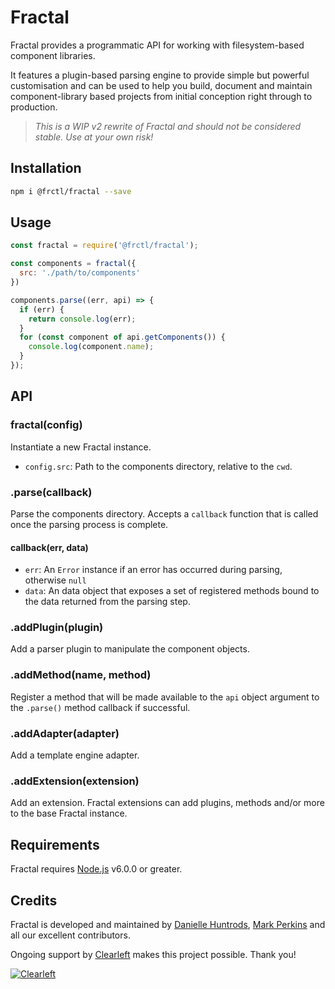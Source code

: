 # Fractal

Fractal provides a programmatic API for working with filesystem-based component libraries.

It features a plugin-based parsing engine to provide simple but powerful customisation and can be used to help you build, document and maintain component-library based projects from initial conception right through to production.

> _This is a WIP v2 rewrite of Fractal and should not be considered stable. Use at your own risk!_

## Installation

```bash
npm i @frctl/fractal --save
```

## Usage

```js
const fractal = require('@frctl/fractal');

const components = fractal({
  src: './path/to/components'
})

components.parse((err, api) => {
  if (err) {
    return console.log(err);
  }
  for (const component of api.getComponents()) {
    console.log(component.name);
  }
});

```

## API

### fractal(config)

Instantiate a new Fractal instance.

* `config.src`: Path to the components directory, relative to the `cwd`.

### .parse(callback)

Parse the components directory. Accepts a `callback` function that is called once the parsing process is complete.

#### callback(err, data)

* `err`: An `Error` instance if an error has occurred during parsing, otherwise `null`
* `data`: An data object that exposes a set of registered methods bound to the data returned from the parsing step.

### .addPlugin(plugin)

Add a parser plugin to manipulate the component objects.

### .addMethod(name, method)

Register a method that will be made available to the `api` object argument to the `.parse()` method callback if successful.

### .addAdapter(adapter)

Add a template engine adapter.

### .addExtension(extension)

Add an extension. Fractal extensions can add plugins, methods and/or more to the base Fractal instance.


## Requirements

Fractal requires [Node.js](https://nodejs.org) v6.0.0 or greater.

## Credits

Fractal is developed and maintained by [Danielle Huntrods](http://github.com/dkhuntrods), [Mark Perkins](http://github.com/allmarkedup) and all our excellent contributors.

Ongoing support by [Clearleft](http://clearleft.com) makes this project possible. Thank you!

[![Clearleft](http://clearleft.com/assets/img/logo.png)](http://clearleft.com)
